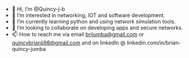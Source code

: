 - 👋 Hi, I’m @Quincy-j-b
- 👀 I’m interested in networking, IOT and software development.
- 🌱 I’m currently learning python and using network simulation tools.
- 💞️ I’m looking to collaborate on developing apps and secure networks.
- 📫 How to reach me via email brijumba@gmail.com or quincybrianjj98@gmail.com and on linkedln @ linkedin.com/in/brian-quincy-jumba

<!---
Quincy-j-b/Quincy-j-b is a ✨ special ✨ repository because its `README.md` (this file) appears on your GitHub profile.
You can click the Preview link to take a look at your changes.
--->
